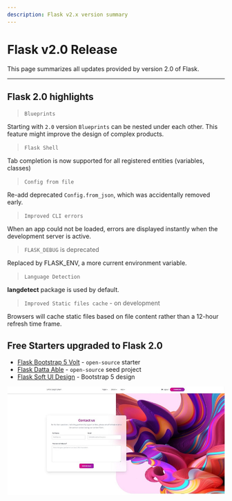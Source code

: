 ```yaml
---
description: Flask v2.x version summary
---
```


# Flask v2.0 Release

This page summarizes all updates provided by version 2.0 of Flask.

***

## Flask 2.0 highlights

> `Blueprints`

Starting with `2.0` version `Blueprints` can be nested under each other. This feature might improve the design of complex products.



> `Flask Shell`

Tab completion is now supported for all registered entities (variables, classes)



> `Config from file`

Re-add deprecated `Config.from_json`, which was accidentally removed early.



> `Improved CLI errors`

When an app could not be loaded, errors are displayed instantly when the development server is active.



> `FLASK_DEBUG` is deprecated

Replaced by FLASK\_ENV, a more current environment variable.



> `Language Detection`

**langdetect** package is used by default.



> `Improved Static files cache` - on development

Browsers will cache static files based on file content rather than a 12-hour refresh time frame.



## Free Starters upgraded to Flask 2.0

* [Flask Bootstrap 5 Volt](https://github.com/app-generator/flask-volt-dashboard) - `open-source` starter
* [Flask Datta Able](https://appseed.us/admin-dashboards/flask-datta-able) - `open-source` seed project
* [Flask Soft UI Design](https://appseed.us/product/flask-soft-ui-design-system) - Bootstrap 5 design

![Soft UI Design - Flask 2.x Free Starter](../../.gitbook/assets/flask-v2-template-soft-ui-design.jpg)
